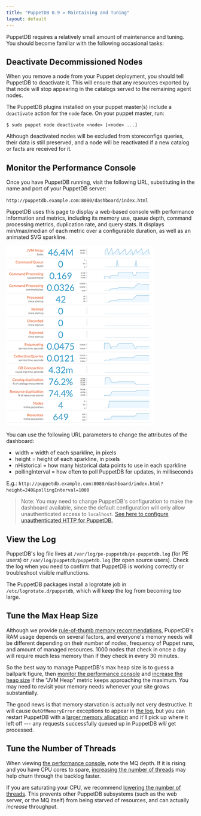 ```yaml
---
title: "PuppetDB 0.9 » Maintaining and Tuning"
layout: default
---
```


[configure_jetty]: ./configure.html#jetty-http
[configure_heap]: ./configure.html#configuring-the-java-heap-size
[memrec]: ./requirements.html#memory-recommendations

PuppetDB requires a relatively small amount of maintenance and tuning. You should become familiar with the following occasional tasks:

## Deactivate Decommissioned Nodes

When you remove a node from your Puppet deployment, you should tell PuppetDB to deactivate it. This will ensure that any resources exported by that node will stop appearing in the catalogs served to the remaining agent nodes. 

The PuppetDB plugins installed on your puppet master(s) include a `deactivate` action for the `node` face. On your puppet master, run:

    $ sudo puppet node deactivate <node> [<node> ...]

Although deactivated nodes will be excluded from storeconfigs queries, their data is still preserved, and a node will be reactivated if a new catalog or facts are received for it.

## Monitor the Performance Console

Once you have PuppetDB running, visit the following URL, substituting in the name and port of your PuppetDB server:

`http://puppetdb.example.com:8080/dashboard/index.html`

PuppetDB uses this page to display a web-based console with performance information and metrics, including its memory use, queue depth, command processing metrics, duplication rate, and query stats. It displays min/max/median of each metric over a configurable duration, as well as an animated SVG sparkline.

[![Screenshot of the performance dashboard](./images/perf-dash-small.png)](./images/perf-dash-large.png)

You can use the following URL parameters to change the attributes of the dashboard:

* width = width of each sparkline, in pixels
* height = height of each sparkline, in pixels
* nHistorical = how many historical data points to use in each sparkline
* pollingInterval = how often to poll PuppetDB for updates, in milliseconds

E.g.: `http://puppetdb.example.com:8080/dashboard/index.html?height=240&pollingInterval=1000`

> Note: You may need to change PuppetDB's configuration to make the dashboard available, since the default configuration will only allow unauthenticated access to `localhost`. [See here to configure unauthenticated HTTP for PuppetDB.][configure_jetty]

## View the Log

PuppetDB's log file lives at `/var/log/pe-puppetdb/pe-puppetdb.log` (for PE users) or `/var/log/puppetdb/puppetdb.log` (for open source users). Check the log when you need to confirm that PuppetDB is working correctly or troubleshoot visible malfunctions.

The PuppetDB packages install a logrotate job in `/etc/logrotate.d/puppetdb`, which will keep the log from becoming too large. 

## Tune the Max Heap Size

Although we provide [rule-of-thumb memory recommendations][memrec], PuppetDB's RAM usage depends on several factors, and everyone's memory needs will be different depending on their number of nodes, frequency of Puppet runs, and amount of managed resources. 1000 nodes that check in once a day will require much less memory than if they check in every 30 minutes.

So the best way to manage PuppetDB's max heap size is to guess a ballpark figure, then [monitor the performance console](#monitor-the-performance-console) and [increase the heap size][configure_heap] if the "JVM Heap" metric keeps approaching the maximum. You may need to revisit your memory needs whenever your site grows substantially. 

The good news is that memory starvation is actually not very destructive. It will cause `OutOfMemoryError` exceptions to appear in [the log](#view-the-log), but you can restart PuppetDB with a [larger memory allocation][configure_heap] and it'll pick up where it left off --- any requests successfully queued up in PuppetDB *will* get processed.

## Tune the Number of Threads

When viewing [the performance console](#monitor-the-performance-console), note the MQ depth. If it is rising and you have CPU cores to spare, [increasing the number of threads](./configure.html#command-processing) may help churn through the backlog faster.

If you are saturating your CPU, we recommend [lowering the number of threads](./configure.html#command-processing).  This prevents other PuppetDB subsystems (such as the web server, or the MQ itself) from being starved of resources, and can actually _increase_ throughput.
